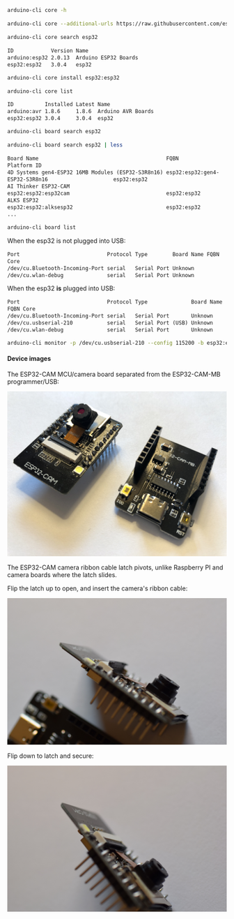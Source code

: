 ```bash
arduino-cli core -h
```

```bash
arduino-cli core --additional-urls https://raw.githubusercontent.com/espressif/arduino-esp32/gh-pages/package_esp32_index.json
```

```bash
arduino-cli core search esp32
```


```console
ID            Version Name
arduino:esp32 2.0.13  Arduino ESP32 Boards
esp32:esp32   3.0.4   esp32
```

```bash
arduino-cli core install esp32:esp32
```


```bash
arduino-cli core list
```


```console
ID          Installed Latest Name
arduino:avr 1.8.6     1.8.6  Arduino AVR Boards
esp32:esp32 3.0.4     3.0.4  esp32
```

```bash
arduino-cli board search esp32
```


```bash
arduino-cli board search esp32 | less
```


```console
Board Name                                         FQBN                                               Platform ID
4D Systems gen4-ESP32 16MB Modules (ESP32-S3R8n16) esp32:esp32:gen4-ESP32-S3R8n16                     esp32:esp32
AI Thinker ESP32-CAM                               esp32:esp32:esp32cam                               esp32:esp32
ALKS ESP32                                         esp32:esp32:alksesp32                              esp32:esp32
...
```

```bash
arduino-cli board list
```


When the esp32 is not plugged into USB:

```console
Port                            Protocol Type        Board Name FQBN Core
/dev/cu.Bluetooth-Incoming-Port serial   Serial Port Unknown
/dev/cu.wlan-debug              serial   Serial Port Unknown
```
When the esp32 **is** plugged into USB:

```console
Port                            Protocol Type              Board Name FQBN Core
/dev/cu.Bluetooth-Incoming-Port serial   Serial Port       Unknown
/dev/cu.usbserial-210           serial   Serial Port (USB) Unknown
/dev/cu.wlan-debug              serial   Serial Port       Unknown
```

```bash
arduino-cli monitor -p /dev/cu.usbserial-210 --config 115200 -b esp32:esp32:esp32cam
```

#### Device images

The ESP32-CAM MCU/camera board separated from the ESP32-CAM-MB programmer/USB:

<img src="images/IMG_4222_2.JPG" alt="ESP32-CAM-MB" width="640"/>

The ESP32-CAM camera ribbon cable latch pivots, unlike Raspberry PI and camera boards where the latch slides.

Flip the latch up to open, and insert the camera's ribbon cable:

<img src="images/DSC_6992_2.JPG" alt="ribbon cable latch open" width="640">

Flip down to latch and secure:

<img src="images/DSC_6996_2.JPG" alt="ribbon cable latch closed" width="640">


